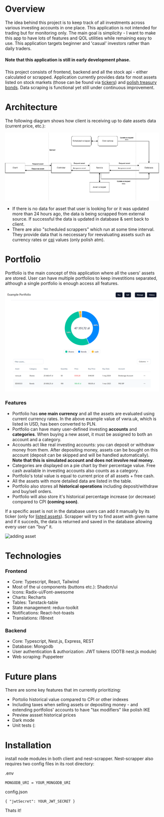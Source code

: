 # Overview
 The idea behind this project is to keep track of all investments across various investing accounts in one place. This application is not intended for trading but for monitoring only. The main goal is simplicity - I want to make this app to have lots of features and QOL utilities while remaining easy to use. This application targets beginner and 'casual' investors rather than daily traders. 
#### Note that this application is still in early development phase.

#####
This project consists of frontend, backend and all the stock api - either calculated or scrapped. Application currently provides data for most assets listed on stock markets (those can be found via [tickers](https://en.wikipedia.org/wiki/Ticker_symbol)) and  [polish treasury bonds](https://www.obligacjeskarbowe.pl/). Data scraping is functional yet still under continuous improvement.

# Architecture
The following diagram shows how client is receiving up to date assets data (current price, etc.):

![asset architecture](https://raw.githubusercontent.com/ezrnew/finance-app/main/assets/asset-architecture.png "asset architecture")

- If there is no data for asset that user is looking for or it was updated more than 24 hours ago, the data is being scrapped from external source. If successful the data is updated in database & sent back to client.
- There are also "scheduled scrappers" which run at some time interval. They provide data that is neccessary for reevaluating assets such as  currency rates or  [cpi](https://en.wikipedia.org/wiki/Consumer_price_index) values (only polish atm).

# Portfolio
Portfolio is the main concept of this application where all the users' assets are stored. User can have multiple portfolios to keep investitions separated, although a single portfolio is enough access all features.

![example portfolio](https://raw.githubusercontent.com/ezrnew/finance-app/main/assets/example-portfolio.png "example portfolio")

### Features
- Portfolio has **one main currency** and all the assets are evaluated using current currency rates. In the above example value of vwra.uk, which is listed in USD, has been converted to PLN.
- Portfolio can have many user-defined investing **accounts** and **categories**. When buying a new asset, it must be assigned to both an account and a category.
- Accounts act like real investing accounts: you can deposit or withdraw money from them. After depositing   money, assets can be bought on this account (deposit can be skipped and will be handled automatically). **Note that this is simulated account and does not involve real money.** 
- Categories are displayed on a pie chart by their percentage value. Free cash available in investing accounts also counts as a category. 
- Portfolio's total value is equal to current price of all assets + free cash.
- All the assets with more detailed data are listed in the table.
- Portfolio also stores all **historical operations** including deposit/withdraw and buy/sell orders.
- Portfolio will also store it's historical percentage increase (or decrease) compared to CPI **(coming soon)**.


If a specific asset is not in the database users can add it manually by its ticker (only for [listed assets](https://www.investopedia.com/terms/l/listed.asp)). Scrapper will try to find asset with given name and if it succeds, the data is returned and saved in the database allowing every user can "buy" it.


![adding asset](https://raw.githubusercontent.com/ezrnew/finance-app/main/assets/add-new-assset-demo.gif "adding asset")

# Technologies
### Frontend
- Core: Typescript, React, Tailwind
- Most of the ui components (buttons etc.): Shadcn/ui
- Icons: Radix-ui/Font-awesome
- Charts: Recharts
- Tables: Tanstack-table
- State management: redux-toolkit
- Notifications: React-hot-toasts
- Translations: i18next
### Backend
- Core: Typescript, Nest.js, Express, REST
- Database: Mongodb
- User authentication & authorization: JWT tokens (OOTB nest.js module)
- Web scraping: Puppeteer
# Future plans
There are some key features that im currently prioritizing:
- Portolio historical value compared to CPI or other indexes
- Including taxes when selling assets or depositing money - and extending portfolios' accounts to have "tax modifiers" like polish IKE
- Preview assset historical prices 
- Dark mode
- Unit tests  (:



# Installation
install node modules in both client and nest-scrapper. Nest-scrapper also requires two config files in its root directory:

 .env
 ```
MONGODB_URI = YOUR_MONGODB_URI
 ```
 config.json
 ```
 { "jwtSecret": YOUR_JWT_SECRET }
 ```

Thats it!
